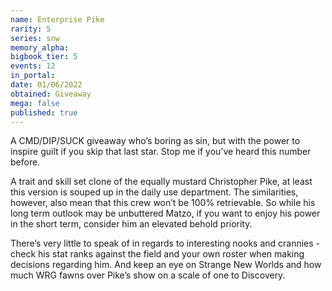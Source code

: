 ```yaml
---
name: Enterprise Pike
rarity: 5
series: snw
memory_alpha:
bigbook_tier: 5
events: 12
in_portal:
date: 01/06/2022
obtained: Giveaway
mega: false
published: true
---
```


A CMD/DIP/SUCK giveaway who’s boring as sin, but with the power to inspire guilt if you skip that last star. Stop me if you’ve heard this number before.

A trait and skill set clone of the equally mustard Christopher Pike, at least this version is souped up in the daily use department. The similarities, however, also mean that this crew won’t be 100% retrievable. So while his long term outlook may be unbuttered Matzo, if you want to enjoy his power in the short term, consider him an elevated behold priority.

There’s very little to speak of in regards to interesting nooks and crannies - check his stat ranks against the field and your own roster when making decisions regarding him. And keep an eye on Strange New Worlds and how much WRG fawns over Pike’s show on a scale of one to Discovery.
